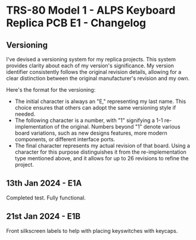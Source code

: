 # TRS-80 Model 1 - ALPS Keyboard Replica PCB E1 - Changelog

## Versioning

I've devised a versioning system for my replica projects. This system provides clarity about each of my version's significance. My version identifier consistently follows the original revision details, allowing for a clear distinction between the original manufacturer's revision and my own.

Here's the format for the versioning:
- The initial character is always an "E," representing my last name. This choice ensures that others can adopt the same versioning style if needed.
- The following character is a number, with "1" signifying a 1-1 re-implementation of the original. Numbers beyond "1" denote various board variations, such as new designs features, more modern components, or different interface ports.
- The final character represents my actual revision of that board. Using a character for this purpose distinguishes it from the re-implementation type mentioned above, and it allows for up to 26 revisions to refine the project.

## 13th Jan 2024 - E1A

Completed test. Fully functional.

## 21st Jan 2024 - E1B

Front silkscreen labels to help with placing keyswitches with keycaps.

